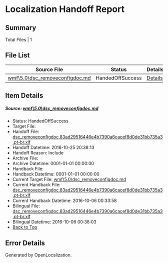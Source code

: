 # <a name='report-top'></a> Localization Handoff Report

## Summary
 Total Files | 1

## File List
 Source File | Status | Details 
 ----------- | ------ | ------- 
 [wmf\5.0\dsc_removeconfigdoc.md](https://github.com/PowerShell/powerShell-Docs/blob/c21a99a9e9dbcb6c32794dbf5649d75b55021e52/wmf/5.0/dsc_removeconfigdoc.md) | HandedOffSuccess | [Details](#1b2cd2660993b2754f1b82d13fb5b87422bd1852359)

## Item Details
##### <a name='1b2cd2660993b2754f1b82d13fb5b87422bd1852359'></a> Source: [wmf\5.0\dsc_removeconfigdoc.md](https://github.com/PowerShell/powerShell-Docs/blob/c21a99a9e9dbcb6c32794dbf5649d75b55021e52/wmf/5.0/dsc_removeconfigdoc.md)
* Status: HandedOffSuccess
* Target File: 
* Handoff File: [dsc_removeconfigdoc.83ad29516446e4b7390a6cacef8d0de31bb735a3.pt-br.xlf](https://github.com/PowerShell/powerShell-Docs.handoff/blob/17d3df6dba853d2a5cb05684c9a1bf39c37fe18b/ol-handoff/PowerShell/powerShell-Docs.pt-br/live/dsc_removeconfigdoc.83ad29516446e4b7390a6cacef8d0de31bb735a3.pt-br.xlf)
* Handoff Datetime: 2016-10-25 20:38:13
* Handoff Reason: Include
* Archive File: 
* Archive Datetime: 0001-01-01 00:00:00
* Handback File: 
* Handback Datetime: 0001-01-01 00:00:00
* Current Target File: [wmf\5.0\dsc_removeconfigdoc.md](https://github.com/PowerShell/powerShell-Docs.pt-br/blob/c70069b107795be9e8aa29f34281dea6eec9edc8/wmf/5.0/dsc_removeconfigdoc.md)
* Current Handback File: [dsc_removeconfigdoc.83ad29516446e4b7390a6cacef8d0de31bb735a3.pt-br.xlf](https://github.com/PowerShell/powerShell-Docs.handback/blob/c4bef11c55c98f6827ea82bca5ea778dd2ad3010/ol-handback/PowerShell/powerShell-Docs.pt-br/live/dsc_removeconfigdoc.83ad29516446e4b7390a6cacef8d0de31bb735a3.pt-br.xlf)
* Current Handback Datetime: 2016-10-06 00:33:58
* Bilingual File: [dsc_removeconfigdoc.83ad29516446e4b7390a6cacef8d0de31bb735a3.pt-br.xlf](https://github.com/PowerShell/powerShell-Docs.handback/blob/c4bef11c55c98f6827ea82bca5ea778dd2ad3010/ol-handback/PowerShell/powerShell-Docs.pt-br/live/dsc_removeconfigdoc.83ad29516446e4b7390a6cacef8d0de31bb735a3.pt-br.xlf)
* Bilingual Datetime: 2016-10-06 00:38:03
* [Back to Top](#report-top)


## Error Details

Generated by OpenLocalization.
